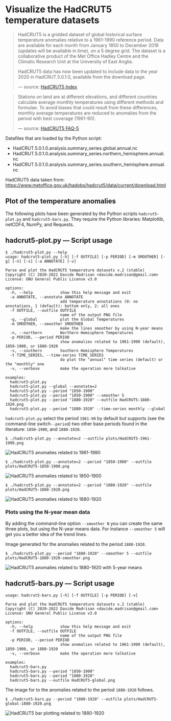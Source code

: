 # Visualize the HadCRUT5 temperature datasets

> HadCRUT5 is a gridded dataset of global historical surface temperature anomalies relative to a 1961-1990 reference period.
> Data are available for each month from January 1850 to December 2018 (updates will be available in time), on a 5 degree grid.
> The dataset is a collaborative product of the Met Office Hadley Centre and the Climatic Research Unit at the University of East Anglia.
>
> HadCRUT5 data has now been updated to include data to the year 2020 in HadCRUT.5.0.1.0, available from the download page.
>
> &mdash; source: [HadCRUT5 Index](https://www.metoffice.gov.uk/hadobs/hadcrut5/index.html)

> Stations on land are at different elevations, and different countries calculate average monthly temperatures using different methods and formulae.
> To avoid biases that could result from these differences, monthly average temperatures are reduced to anomalies from the period with best coverage (1961-90).
>
> &mdash; source: [HadCRUT5 FAQ-5](https://crudata.uea.ac.uk/cru/data/temperature/#faq5)

Datafiles that are loaded by the Python script:
 * HadCRUT.5.0.1.0.analysis.summary_series.global.annual.nc
 * HadCRUT.5.0.1.0.analysis.summary_series.northern_hemisphere.annual.nc
 * HadCRUT.5.0.1.0.analysis.summary_series.southern_hemisphere.annual.nc

HadCRUT5 data taken from: https://www.metoffice.gov.uk/hadobs/hadcrut5/data/current/download.html

## Plot of the temperature anomalies

The following plots have been generated by the Python scripts `hadcrut5-plot.py` and `hadcrut5-bars.py`.
They require the Python libraries: Matplotlib, netCDF4, NumPy, and Requests.

## hadcrut5-plot.py &mdash; Script usage

```
$ ./hadcrut5-plot.py --help
usage: hadcrut5-plot.py [-h] [-f OUTFILE] [-p PERIOD] [-m SMOOTHER] [-g] [-n] [-s] [-a ANNOTATE] [-v]

Parse and plot the HadCRUT5 temperature datasets v.2 (stable)
Copyright (C) 2020-2022 Davide Madrisan <davide.madrisan@gmail.com>
License: GNU General Public License v3.0

options:
  -h, --help            show this help message and exit
  -a ANNOTATE, --annotate ANNOTATE
                        add temperature annotations (0: no annotations, 1 (default): bottom only, 2: all ones
  -f OUTFILE, --outfile OUTFILE
                        name of the output PNG file
  -g, --global          plot the Global Temperatures
  -m SMOOTHER, --smoother SMOOTHER
                        make the lines smoother by using N-year means
  -n, --northern        Northern Hemisphere Temperatures
  -p PERIOD, --period PERIOD
                        show anomalies related to 1961-1990 (default), 1850-1900, or 1880-1920
  -s, --southern        Southern Hemisphere Temperatures
  -t TIME_SERIES, --time-series TIME_SERIES
                        do plot the "annual" time series (default) or the "monthly" one
  -v, --verbose         make the operation more talkative

examples:
  hadcrut5-plot.py
  hadcrut5-plot.py --global --annotate=2
  hadcrut5-plot.py --period "1850-1900"
  hadcrut5-plot.py --period "1850-1900" --smoother 5
  hadcrut5-plot.py --period "1880-1920" --outfile HadCRUT5-1880-1920.png
  hadcrut5-plot.py --period "1880-1920" --time-series monthly --global
```

`hadcrut5-plot.py` select the period `1961-90` by default but supports (see the command-line switch`--period`) two other base periods found in the literature: `1850-1900`, and `1880-1920`.

```
$ ./hadcrut5-plot.py --annotate=2 --outfile plots/HadCRUT5-1961-1990.png
```
![HadCRUT5 anomalies related to 1961-1990](plots/HadCRUT5-1961-1990.png)

```
$ ./hadcrut5-plot.py --annotate=2 --period "1850-1900" --outfile plots/HadCRUT5-1850-1900.png
```
![HadCRUT5 anomalies related to 1850-1900](plots/HadCRUT5-1850-1900.png)

```
$ ./hadcrut5-plot.py --annotate=2 --period "1880-1920" --outfile plots/HadCRUT5-1880-1920.png
```
![HadCRUT5 anomalies related to 1880-1920](plots/HadCRUT5-1880-1920.png)

### Plots using the N-year mean data

By adding the command-line option `--smoother N` you can create the same three plots, but using the N-year means data.
For instance `--smoother 5` will get you a better idea of the trend lines.

Image generated for the anomalies related to the period `1880-1920`.
```
$ ./hadcrut5-plot.py --period "1880-1920" --smoother 5 --outfile plots/HadCRUT5-1880-1920-smoother.png
```
![HadCRUT5 anomalies related to 1880-1920 with 5-year means](plots/HadCRUT5-1880-1920-smoother.png)

## hadcrut5-bars.py &mdash; Script usage

```
usage: hadcrut5-bars.py [-h] [-f OUTFILE] [-p PERIOD] [-v]

Parse and plot the HadCRUT5 temperature datasets v.2 (stable)
Copyright (C) 2020-2022 Davide Madrisan <davide.madrisan@gmail.com>
License: GNU General Public License v3.0

options:
  -h, --help            show this help message and exit
  -f OUTFILE, --outfile OUTFILE
                        name of the output PNG file
  -p PERIOD, --period PERIOD
                        show anomalies related to 1961-1990 (default), 1850-1900, or 1880-1920
  -v, --verbose         make the operation more talkative

examples:
  hadcrut5-bars.py
  hadcrut5-bars.py --period "1850-1900"
  hadcrut5-bars.py --period "1880-1920"
  hadcrut5-bars.py --outfile HadCRUT5-global.png
```
The image for to the anomalies related to the period `1880-1920` follows.
```
$ ./hadcrut5-bars.py --period "1880-1920" --outfile plots/HadCRUT5-global-1880-1920.png
```
![HadCRUT5 bar plotting related to 1880-1920](plots/HadCRUT5-global-1880-1920.png)
